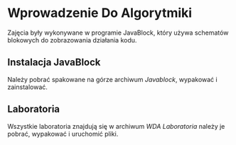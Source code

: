 # Wprowadzenie Do Algorytmiki
Zajęcia były wykonywane w programie JavaBlock, który używa schematów blokowych do zobrazowania działania kodu.

## Instalacja JavaBlock
Należy pobrać spakowane na górze archiwum *Javablock*, wypakować i zainstalować.

## Laboratoria
Wszystkie laboratoria znajdują się w archiwum *WDA Laboratoria* należy je pobrać, wypakować i uruchomić pliki.
